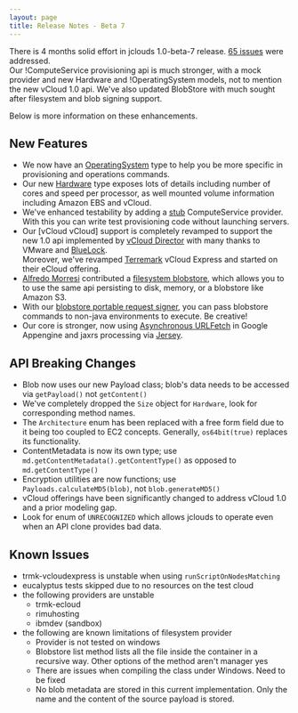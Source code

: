 ```yaml
---
layout: page
title: Release Notes - Beta 7
---
```


There is 4 months solid effort in jclouds 1.0-beta-7 release. [65 issues](http://code.google.com/p/jclouds/issues/list?can=1&q=label%3AMilestone-1.0-beta-7) 
were addressed.  
Our !ComputeService provisioning api is much stronger, with a mock provider and new Hardware and !OperatingSystem models,
 not to mention the new vCloud 1.0 api. We've also updated BlobStore with much sought after filesystem and blob signing support.

Below is more information on these enhancements.

## New Features

* We now have an [OperatingSystem](http://code.google.com/p/jclouds/wiki/ComputeGuide#Operating_System) type to help you be more specific 
	in provisioning and operations commands.
* Our new [Hardware](http://code.google.com/p/jclouds/wiki/ComputeGuide#Hardware) type exposes lots of details 
	including number of cores and speed per processor, as well mounted volume information including Amazon EBS and vCloud.
* We've enhanced testability by adding a [stub](http://code.google.com/p/jclouds/wiki/ComputeGuide#Stub_Provider) ComputeService provider.
  With this you can write test provisioning code without launching servers.
* Our [vCloud vCloud] support is completely revamped to support the new 1.0 api implemented by [vCloud Director](http://www.vmware.com/products/vcloud-director/) 
  with many thanks to VMware and [BlueLock](http://www.bluelock.com/bluelock-cloud-hosting/virtual-cloud-enterprise/).  
  Moreover, we've revamped [Terremark](/documentation/quickstart/terremark-vcloud-express) vCloud Express and started on their eCloud offering.
* [Alfredo Morresi](http://www.rainbowbreeze.it) contributed a [filesystem blobstore](/documentation/userguide/blobstore-guide), 
  which allows you to to use the same api persisting to disk, memory, or a blobstore like Amazon S3.
* With our  [blobstore portable request signer](/documentation/userguide/blobstore-guide),
  you can pass blobstore commands to non-java environments to execute.  Be creative!
* Our core is stronger, now using [Asynchronous URLFetch](http://code.google.com/appengine/docs/java/javadoc/com/google/appengine/api/urlfetch/URLFetchService.html#fetchAsync%28com.google.appengine.api.urlfetch.HTTPRequest%29)
  in Google Appengine and jaxrs processing via [Jersey](https://jersey.dev.java.net/).

## API Breaking Changes

* Blob now uses our new Payload class; blob's data needs to be accessed via `getPayload()` not `getContent()`
* We've completely dropped the `Size` object for `Hardware`, look for corresponding method names.
* The `Architecture` enum has been replaced with a free form field due to it being too coupled to EC2 concepts.
  Generally, `os64bit(true)` replaces its functionality.
* ContentMetadata is now its own type; use `md.getContentMetadata().getContentType()` as opposed to `md.getContentType()`
* Encryption utilities are now functions; use` Payloads.calculateMD5(blob)`, not `blob.generateMD5()`
* vCloud offerings have been significantly changed to address vCloud 1.0 and a prior modeling gap.
* Look for enum of `UNRECOGNIZED` which allows jclouds to operate even when an API clone provides bad data.


## Known Issues 

  * trmk-vcloudexpress is unstable when using `runScriptOnNodesMatching`
  * eucalyptus tests skipped due to no resources on the test cloud
  * the following providers are unstable
    * trmk-ecloud
    * rimuhosting
    * ibmdev (sandbox)
  * the following are known limitations of filesystem provider
    * Provider is not tested on windows
    * Blobstore list method lists all the file inside the container in a recursive way. Other options of the method aren't manager yes
    * There are issues when compiling the class under Windows. Need to be fixed
    * No blob metadata are stored in this current implementation. Only the name and the content of the source payload is stored. 
